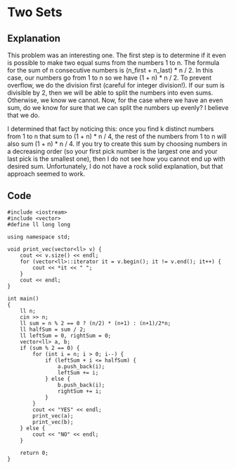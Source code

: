 # Two Sets
## Explanation
This problem was an interesting one. The first step is to determine if it even is 
possible to make two equal sums from the numbers 1 to n. The formula for the sum 
of n consecutive numbers is (n_first + n_last) * n / 2. In this case, our numbers 
go from 1 to n so we have (1 + n) * n / 2. To prevent overflow, we do the division 
first (careful for integer division!). If our sum is divisible by 2, then we will 
be able to split the numbers into even sums. Otherwise, we know we cannot. Now, 
for the case where we have an even sum, do we know for sure that we can split the 
numbers up evenly? I believe that we do. 

I determined that fact by noticing this: once you find k distinct numbers from 1 to 
n that sum to (1 + n) * n / 4, the rest of the numbers from 1 to n will also sum 
(1 + n) * n / 4. If you try to create this sum by choosing numbers in a decreasing 
order (so your first pick number is the largest one and your last pick is the smallest 
one), then I do not see how you cannot end up with desired sum. Unfortunately, I do 
not have a rock solid explanation, but that approach seemed to work.

## Code
    #include <iostream>
    #include <vector>
    #define ll long long

    using namespace std;

    void print_vec(vector<ll> v) {
        cout << v.size() << endl;
        for (vector<ll>::iterator it = v.begin(); it != v.end(); it++) {
            cout << *it << " ";
        }
        cout << endl;
    }

    int main()
    {
        ll n;
        cin >> n;
        ll sum = n % 2 == 0 ? (n/2) * (n+1) : (n+1)/2*n;
        ll halfSum = sum / 2;
        ll leftSum = 0, rightSum = 0;
        vector<ll> a, b;
        if (sum % 2 == 0) {
            for (int i = n; i > 0; i--) {
                if (leftSum + i <= halfSum) {
                    a.push_back(i);
                    leftSum += i;
                } else {
                    b.push_back(i);
                    rightSum += i;
                }
            }
            cout << "YES" << endl;
            print_vec(a);
            print_vec(b);
        } else {
            cout << "NO" << endl;
        }

        return 0;
    }